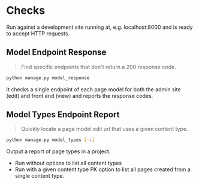 # Checks

Run against a development site running at, e.g. localhost:8000 and is ready to accept HTTP requests.

## Model Endpoint Response

> Find specific endpoints that don't return a 200 response code.

```bash
python manage.py model_response
```

It checks a single endpoint of each page model for both the admin site (edit) and front end (view) and reports the response codes.

## Model Types Endpoint Report

> Quickly locate a page model edit url that uses a given content type.

```bash
python manage.py model_types [-i]
```

Output a report of page types in a project.

- Run without options to list all content types
- Run with a given content type PK option to list all pages created from a single content type.
